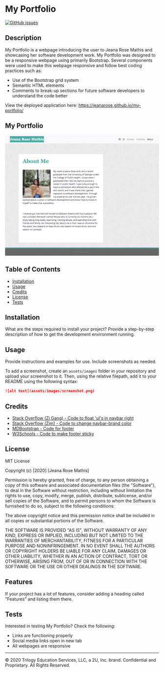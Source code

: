 # My Portfolio
[![GitHub issues](https://img.shields.io/github/issues/jeanarose/my-portfolio)](https://github.com/jeanarose/my-portfolio/issues)

## Description 
My Portfolio is a webpage introducing the user to Jeana Rose Mathis and showcasing her software development work. My Portfolio was designed to be a responsive webpage using primarily Bootstrap. Several components were used to make this webpage responsive and follow best coding practices such as:
- Use of the Bootstrap grid system
- Semantic HTML elements
- Comments to break-up sections for future software developers to understand the code better

View the deployed application here: https://jeanarose.github.io/my-portfolio/


## My Portfolio

![Screenshot of My Portfolio webpage.](assets/images/my-portfolio-screenshot.png)


## Table of Contents 

* [Installation](#installation)
* [Usage](#usage)
* [Credits](#credits)
* [License](#license)
* [Tests](#tests)


## Installation

What are the steps required to install your project? Provide a step-by-step description of how to get the development environment running.


## Usage 

Provide instructions and examples for use. Include screenshots as needed. 

To add a screenshot, create an `assets/images` folder in your repository and upload your screenshot to it. Then, using the relative filepath, add it to your README using the following syntax:

```md
![alt text](assets/images/screenshot.png)
```


## Credits

- [Stack Overflow (Zi Gang) - Code to float 'ul's in navbar right](https://stackoverflow.com/questions/48698692/bootstrap-float-navbar-items-to-the-right)
- [Stack Overflow (Zim) - Code to change navbar-brand color](https://stackoverflow.com/questions/48716874/boostrap-navbar-how-to-change-text-color-on-navbar-brand-class)
- [MDBootstrap - Code for footer](https://mdbootstrap.com/docs/jquery/navigation/footer/)
- [W3Schools - Code to make footer sticky](https://www.w3schools.com/howto/howto_css_fixed_footer.asp)


## License

MIT License

Copyright (c) [2020] [Jeana Rose Mathis]

Permission is hereby granted, free of charge, to any person obtaining a copy
of this software and associated documentation files (the "Software"), to deal
in the Software without restriction, including without limitation the rights
to use, copy, modify, merge, publish, distribute, sublicense, and/or sell
copies of the Software, and to permit persons to whom the Software is
furnished to do so, subject to the following conditions:

The above copyright notice and this permission notice shall be included in all
copies or substantial portions of the Software.

THE SOFTWARE IS PROVIDED "AS IS", WITHOUT WARRANTY OF ANY KIND, EXPRESS OR
IMPLIED, INCLUDING BUT NOT LIMITED TO THE WARRANTIES OF MERCHANTABILITY,
FITNESS FOR A PARTICULAR PURPOSE AND NONINFRINGEMENT. IN NO EVENT SHALL THE
AUTHORS OR COPYRIGHT HOLDERS BE LIABLE FOR ANY CLAIM, DAMAGES OR OTHER
LIABILITY, WHETHER IN AN ACTION OF CONTRACT, TORT OR OTHERWISE, ARISING FROM,
OUT OF OR IN CONNECTION WITH THE SOFTWARE OR THE USE OR OTHER DEALINGS IN THE
SOFTWARE.

## Features

If your project has a lot of features, consider adding a heading called "Features" and listing them there.

## Tests

Interested in testing My Portfolio? Check the following:
- Links are functioning properly
- Social media links open in new tab
- All webpages are responsive

---

© 2020 Trilogy Education Services, LLC, a 2U, Inc. brand. Confidential and Proprietary. All Rights Reserved.